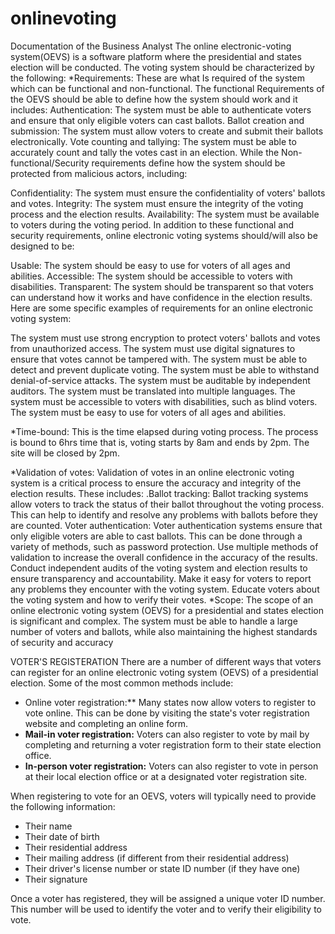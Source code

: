 # onlinevoting
Documentation of the Business Analyst
The online electronic-voting system(OEVS) is a software platform where the presidential and states election will be conducted. The voting system should be characterized by the following:
*Requirements: These are what Is required of the system which can be functional and non-functional.
The functional Requirements of the OEVS should be able to define how the system should work and it includes: 
Authentication: The system must be able to authenticate voters and ensure that only eligible voters can cast ballots.
Ballot creation and submission: The system must allow voters to create and submit their ballots electronically.
Vote counting and tallying: The system must be able to accurately count and tally the votes cast in an election.
While the Non-functional/Security requirements define how the system should be protected from malicious actors, including:

Confidentiality: The system must ensure the confidentiality of voters' ballots and votes.
Integrity: The system must ensure the integrity of the voting process and the election results.
Availability: The system must be available to voters during the voting period.
In addition to these functional and security requirements, online electronic voting systems should/will also be designed to be:

Usable: The system should be easy to use for voters of all ages and abilities.
Accessible: The system should be accessible to voters with disabilities.
Transparent: The system should be transparent so that voters can understand how it works and have confidence in the election results.
Here are some specific examples of requirements for an online electronic voting system:

The system must use strong encryption to protect voters' ballots and votes from unauthorized access.
The system must use digital signatures to ensure that votes cannot be tampered with.
The system must be able to detect and prevent duplicate voting.
The system must be able to withstand denial-of-service attacks.
The system must be auditable by independent auditors.
The system must be translated into multiple languages.
The system must be accessible to voters with disabilities, such as blind voters.
The system must be easy to use for voters of all ages and abilities.


*Time-bound: This is the time elapsed during voting process. The process is bound to 6hrs time that is, voting starts by 8am and ends by 2pm. The site will be closed by 2pm.

*Validation of votes: Validation of votes in an online electronic voting system is a critical process to ensure the accuracy and integrity of the election results. These includes:
.Ballot tracking: Ballot tracking systems allow voters to track the status of their ballot throughout the voting process. This can help to identify and resolve any problems with ballots before they are counted.
Voter authentication: Voter authentication systems ensure that only eligible voters are able to cast ballots. This can be done through a variety of methods, such as password protection.
Use multiple methods of validation to increase the overall confidence in the accuracy of the results.
Conduct independent audits of the voting system and election results to ensure transparency and accountability.
Make it easy for voters to report any problems they encounter with the voting system.
Educate voters about the voting system and how to verify their votes.
*Scope: The scope of an online electronic voting system (OEVS) for a presidential and states election is significant and complex. The system must be able to handle a large number of voters and ballots, while also maintaining the highest standards of security and accuracy

VOTER'S REGISTERATION
There are a number of different ways that voters can register for an online electronic voting system (OEVS) of a presidential election. Some of the most common methods include:

* Online voter registration:** Many states now allow voters to register to vote online. This can be done by visiting the state's voter registration website and completing an online form.
* **Mail-in voter registration:** Voters can also register to vote by mail by completing and returning a voter registration form to their state election office.
* **In-person voter registration:** Voters can also register to vote in person at their local election office or at a designated voter registration site.

When registering to vote for an OEVS, voters will typically need to provide the following information:
* Their name
* Their date of birth
* Their residential address
* Their mailing address (if different from their residential address)
* Their driver's license number or state ID number (if they have one)
* Their signature

Once a voter has registered, they will be assigned a unique voter ID number. This number will be used to identify the voter and to verify their eligibility to vote.
